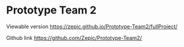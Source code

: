 # Prototype Team 2

Viewable version
https://zepic.github.io/Prototype-Team2/fullProject/

Github link
https://github.com/Zepic/Prototype-Team2/
